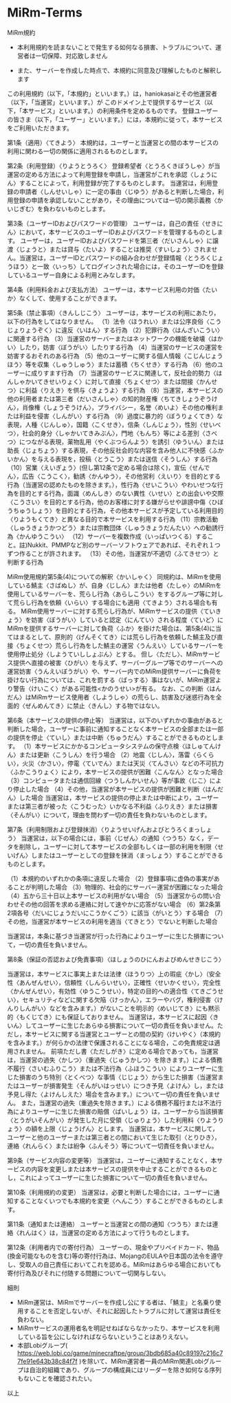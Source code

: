 # MiRm-Terms
MiRm規約

* 本利用規約を読まないことで発生する如何なる損害、トラブルについて、運営者は一切保障、対応致しません

* また、サーバーを作成した時点で、本規約に同意及び理解したものと解釈します

この利用規約（以下，「本規約」といいます。）は，haniokasaiとその他運営者（以下，「当運営」といいます。）が
このドメイン上で提供するサービス（以下，「本サービス」といいます。）の利用条件を定めるものです。
登録ユーザーの皆さま（以下，「ユーザー」といいます。）には，本規約に従って，本サービスをご利用いただきます。

第1条（適用）〈てきよう〉
本規約は，ユーザーと当運営との間の本サービスの利用に関わる一切の関係に適用されるものとします。

第2条（利用登録）〈りようとうろく〉
登録希望者〈とうろくきぼうしゃ〉が当運営の定める方法によって利用登録を申請し，当運営がこれを承認〈しょうにん〉することによって，利用登録が完了するものとします。
当運営は，利用登録の申請者〈しんせいしゃ〉に一定の事由〈じゆう〉があると判断した場合，利用登録の申請を承認しないことがあり，その理由については一切の開示義務〈かいじぎむ〉を負わないものとします。

第3条（ユーザーIDおよびパスワードの管理）
ユーザーは，自己の責任〈せきにん〉において，本サービスのユーザーIDおよびパスワードを管理するものとします。
ユーザーは，ユーザーIDおよびパスワードを第三者〈だいさんしゃ〉に譲渡〈じょうと〉または貸与〈たいよ〉することは推奨〈すいしょう〉されません。当運営は，ユーザーIDとパスワードの組み合わせが登録情報〈とうろくじょうほう〉と一致〈いっち〉してログインされた場合には，そのユーザーIDを登録しているユーザー自身による利用とみなします。

第4条（利用料金および支払方法）
ユーザーは，本サービス利用の対価〈たいか〉なくして、使用することができます。

第5条（禁止事項）〈きんしじこう〉
ユーザーは，本サービスの利用にあたり，以下の行為をしてはなりません。
（1）法令〈ほうれい〉または公序良俗〈こうじょりょうぞく〉に違反〈いはん〉する行為
（2）犯罪行為〈はんざいこうい〉に関連する行為
（3）当運営のサーバーまたはネットワークの機能を破壊〈はかい〉したり，妨害〈ぼうがい〉したりする行為
（4）当運営のサービスの運営を妨害するおそれのある行為
（5）他のユーザーに関する個人情報〈こじんじょうほう〉等を収集〈しゅうしゅう〉または蓄積〈ちくせき〉する行為
（6）他のユーザーに成りすます行為
（7）当運営のサービスに関連して，反社会的勢力〈はんしゃかいてきせいりょく〉に対して直接〈ちょくせつ〉または間接〈かんせつ〉に利益〈りえき〉を供与〈きょうよ〉する行為
（8）当運営，本サービスの他の利用者または第三者〈だいさんしゃ〉の知的財産権〈ちてきしょうぞうけん〉，肖像権〈しょうぞうけん〉，プライバシー，名誉〈めいよ〉その他の権利または利益を侵害〈しんがい〉する行為
（9）過度に暴力的〈ぼうりょくてき〉な表現，人種〈じんしゅ〉，国籍〈こくせき〉，信条〈しんじょう〉，性別〈せいべつ〉，社会的身分〈しゃかいてきみぶん〉，門地〈もんち〉等による差別〈さべつ〉につながる表現，薬物乱用〈やくぶつらんよう〉を誘引〈ゆういん〉または助長〈じょちょう〉する表現，その他反社会的な内容を含み他人に不快感〈ふかいかん〉を与える表現を，投稿〈とうこう〉または送信〈そうしん〉する行為
（10）営業〈えいぎょう〉(但し第12条で定める場合は除く)，宣伝〈せんでん〉，広告〈こうこく〉，勧誘〈かんゆう〉，その他営利〈えいり〉を目的とする行為（当運営の認めたものを除きます。），性行為〈せいこうい〉やわいせつな行為を目的とする行為，面識〈めんしき〉のない異性〈いせい〉との出会いや交際〈こうさい〉を目的とする行為，他のお客様に対する嫌がらせや誹謗中傷〈ひぼうちゅうしょう〉を目的とする行為，その他本サービスが予定している利用目的〈りようもくてき〉と異なる目的で本サービスを利用する行為
（11）宗教活動〈しゅうきょうかつどう〉または宗教団体〈しゅうきょうだんたい〉への勧誘行為〈かんゆうこうい〉
（12）サーバーを複数作成（いっぱいつくる）すること。註)Nukkit、PMMPなど別のサーバーソフトウェアであれば、それぞれ１つずつ作ることが許されます。
（13）その他，当運営が不適切〈ふてきせつ〉と判断する行為


MiRm使用規約第5条(4)についての解釈〈かいしゃく〉
同規約は、MiRmを使用している鯖主〈さばぬし〉が、自身〈じしん〉または他者〈たしゃ〉のMiRmを使用しているサーバーを、荒らし行為〈あらしこうい〉をするグループ等に対して荒らし行為を依頼〈いらい〉する場合にも適用〈てきよう〉される場合も有る。
MiRm使用サーバーに対する荒らし行為が、MiRmサービスの提供〈ていきょう〉を妨害〈ぼうがい〉していると認定〈にんてい〉される程度〈ていど〉にMiRmを提供するサーバーに対して負荷〈ふか〉を掛けた場合は、第5条(4)に当てはまるとして、原則的〈げんそくてき〉には荒らし行為を依頼した鯖主及び直接〈ちょくせつ〉荒らし行為をした鯖主の運営〈うんえい〉しているサーバーを使用停止処分〈しようていししょぶん〉とする。
但し〈ただし〉、MiRmサービス提供へ直接の被害〈ひがい〉を与えず、サーバーグループ等でのサーバーへの運営妨害〈うんえいぼうがい〉や、サーバー内でのMiRm提供サーバーに負荷を掛けない行為については、これを罰する〈ばっする〉事はないが、MiRm運営より警告〈けいこく〉がある可能性<かのうせい>が有る。
なお、この判断〈はんだん〉はMiRmサービス使用者〈しようしゃ〉の荒らし、妨害及び迷惑行為を全面的〈ぜんめんてき〉に禁止〈きんし〉する物ではない。


第6条（本サービスの提供の停止等）
当運営は，以下のいずれかの事由があると判断した場合，ユーザーに事前に通知することなく本サービスの全部または一部の提供を停止〈ていし〉または中断〈ちゅうだん〉することができるものとします。
（1）本サービスにかかるコンピュータシステムの保守点検〈ほしゅてんけん〉または更新〈こうしん〉を行う場合
（2）地震〈じしん〉，落雷〈らくらい〉，火災〈かさい〉，停電〈ていでん〉または天災〈てんさい〉などの不可抗力〈ふかこうりょく〉により，本サービスの提供が困難〈こんなん〉となった場合
（3）コンピュータまたは通信回線〈つうしんかいせん〉等が事故〈じこ〉により停止した場合
（4）その他，当運営が本サービスの提供が困難と判断〈はんだん〉した場合
当運営は，本サービスの提供の停止または中断により，ユーザーまたは第三者が被った〈こうむった〉いかなる不利益〈ふりえき〉または損害〈そんがい〉について，理由を問わず一切の責任を負わないものとします。

第7条（利用制限および登録抹消）〈りようせいげんおよびとうろくまっしょう〉
当運営は，以下の場合には，事前〈じぜん〉の通知〈つうち〉なく，データを削除し，ユーザーに対して本サービスの全部もしくは一部の利用を制限〈せいげん〉しまたはユーザーとしての登録を抹消〈まっしょう〉することができるものとします。

（1）本規約のいずれかの条項に違反した場合
（2）登録事項に虚偽の事実があることが判明した場合
（3）物理的、社会的にサーバー運営が困難になった場合
（4）五から三十日以上本サービスの利用がない場合
（5）当運営からの問い合わせその他の回答を求める連絡に対して速やかに応答がない場合
（6）第2条第2項各号〈だいにじょうだいにこうかくごう〉に該当〈がいとう〉する場合
（7）その他，当運営が本サービスの利用を適当〈てきとう〉でないと判断した場合

当運営は，本条に基づき当運営が行った行為によりユーザーに生じた損害について，一切の責任を負いません。

第8条（保証の否認および免責事項）〈ほしょうのひにんおよびめんせきじこう〉

当運営は，本サービスに事実上または法律〈ほうりつ〉上の瑕疵〈かし〉（安全性〈あんぜんせい〉，信頼性〈しんらいせい〉，正確性〈せいかくせい〉，完全性〈かんぜんせい〉，有効性〈ゆうこうせい〉，特定の目的への適合性〈てきごうせい〉，セキュリティなどに関する欠陥〈けっかん〉，エラーやバグ，権利侵害〈けんりしんがい〉などを含みます。）がないことを明示的〈めいじてき〉にも黙示的〈もくじてき〉にも保証しておりません。
当運営は，本サービスに起因〈きいん〉してユーザーに生じたあらゆる損害について一切の責任を負いません。ただし，本サービスに関する当運営とユーザーとの間の契約〈けいやく〉（本規約を含みます。）が何らかの法律で保護されることになる場合，この免責規定は適用されません。
前項ただし書〈ただしがき〉に定める場合であっても，当運営は，当運営の過失〈かしつ〉（重過失〈じゅうかしつ〉を除きます。）による債務不履行〈さいむふりこう〉または不法行為〈ふほうこうい〉によりユーザーに生じた損害のうち特別〈とくべつ〉な事情〈じじょう〉から生じた損害（当運営またはユーザーが損害発生〈そんがいはっせい〉につき予見〈よけん〉し，または予見し得た〈よけんしえた〉場合を含みます。）について一切の責任を負いません。
また，当運営の過失（重過失を除きます。）による債務不履行または不法行為によりユーザーに生じた損害の賠償〈ばいしょう〉は，ユーザーから当該損害〈とうがいそんがい〉が発生した月に受領〈じゅりょう〉した利用料〈りようりょう〉の額を上限〈じょうげん〉とします。
当運営は，本サービスに関して，ユーザーと他のユーザーまたは第三者との間において生じた取引〈とりひき〉，連絡〈れんらく〉または紛争〈ふんそう〉等について一切責任を負いません。

第9条（サービス内容の変更等）
当運営は，ユーザーに通知することなく，本サービスの内容を変更しまたは本サービスの提供を中止することができるものとし，これによってユーザーに生じた損害について一切の責任を負いません。

第10条（利用規約の変更）
当運営は，必要と判断した場合には，ユーザーに通知することなくいつでも本規約を変更〈へんこう〉することができるものとします。

第11条（通知または連絡）
ユーザーと当運営との間の通知〈つうち〉または連絡〈れんはく〉は，当運営の定める方法によって行うものとします。

第12条（利用者内での寄付行為）
ユーザーの、現金やプリペイドカード、物品(換金可能なものを含む)等の寄付行為は、MojangのEULAや日本国の法令を遵守し、受取人の自己責任においてこれを認める。MiRmはあらゆる場合においても寄付行為及びそれに付随する問題について一切関与しない。


細則

*  MiRm運営は、MiRmでサーバーを作成し公にする者は、「鯖主」と名乗り使用することを否定しないが、それに起因したトラブルに対して運営は責任を負わない。
*  MiRmサービスの運用者名を明記せねばならなかったり、本サービスを利用している旨を公にしなければならないということはありえない。
*  本部Lobiグループ(  https://web.lobi.co/game/minecraftpe/group/3bdb685a40c89197c216c77fe91e643b38c84f7f )を除いて、MiRm運営者一員のMiRm関連Lobiグループは自治的組織であり、グループの構成員にはリーダーを除き如何なる序列もないことを確認されたい。


以上
